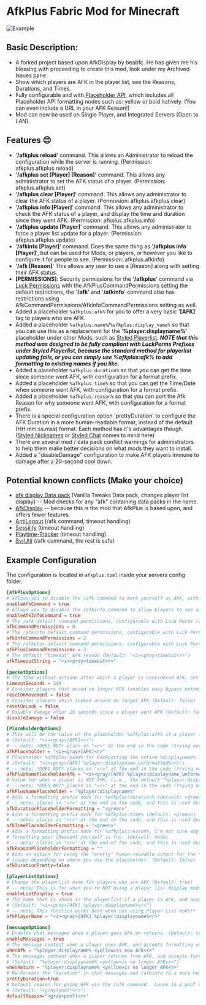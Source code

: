 # AfkPlus Fabric Mod for Minecraft

![Example](https://sakuraryoko.com/files/1260026/afkplus.jpg)

## Basic Description:
- A forked project based upon AfkDisplay by beabfc.  He has given me his blessing with proceeding to create this mod, look under my Archived Issues pane.
- Show which players are AFK in the player list, see the Reasons, Durations, and Times.
- Fully configurable and with [Placeholder API](https://placeholders.pb4.eu/user/general/), which includes all Placeholder API formatting nodes such as: yellow or bold natively. (You can even include a URL in your AFK Reason!)
- Mod can now be used on Single Player, and Integrated Servers (Open to LAN).

## Features :blush:
- '**/afkplus reload**' command.  This allows an Administrator to reload the configuration while the server is running. (Permission: afkplus.afkplus.reload)
- '**/afkplus set [Player] [Reason]**' command.  This allows any administrator to set the AFK status of a player. (Permission: afkplus.afkplus.set)
- '**/afkplus clear [Player]**' command.  This allows any administrator to clear the AFK status of a player. (Permission: afkplus.afkplus.clear)
- '**/afkplus info [Player]**' command.  This allows any administrator to check the AFK status of a player, and display the time and duration since they went AFK. (Permission: afkplus.afkplus.info)
- '**/afkplus update [Player]**' command.  This allows any administrator to force a player list update for a player. (Permission: afkplus.afkplus.update)
- '**/afkinfo [Player]**' command.  Does the same thing as '**/afkplus info [Player]**', but can be used for Mods, or players, or however you like to configure it for people to see. (Permission: afkplus.afkinfo)
- '**/afk [Reason]**' This allows any user to use a [Reason] along with setting their AFK status.
- **[PERMISSIONS]**: Security permissions for the '**/afkplus**' command via [Luck Permissions](https://luckperms.net/) with the AfkPlusCommandPermissions setting the default restrictions, the '**/afk**' and '**/afkinfo**' command also has restrictions using AfkCommandPermissions/AfkInfoCommandPermissions setting as well.
- Added a placeholder `%afkplus:afk%` for you to offer a very basic '**[AFK]**' tag to players who are AFK.
- Added a placeholder `%afkplus:name%`/`%afkplus:display_name%` so that you can use this as a replacement for the '**%player:displayname%**' placeholder under other Mods, such as [Styled Playerlist](https://modrinth.com/mod/styledplayerlist "Styled Playerlist").
***NOTE that this method was designed to be fully compliant with LuckPerms Prefixes under Styled Playerlist, because the standard method for playerlist updating fails, or you can simply use %afkplus:afk% to add formatting to existing names if you like.***
- Added a placeholder `%afkplus:duration%` so that you can get the time since someone went AFK, with configuration for a format prefix.
- Added a placeholder `%afkplus:time%` so that you can get the Time/Date when someone went AFK, with configuration for a format prefix.
- Added a placeholder `%afkplus:reason%` so that you can port the Afk Reason for why someone went AFK, with configuration for a format prefix.
- There is a special configuration option 'prettyDuration' to configure the AFK Duration in a more human-readable format, instead of the default (HH:mm:ss.mss) format.  Each method has it's advantages though. ([Styled Nicknames](https://modrinth.com/mod/styled-nicknames) or [Styled Chat](https://modrinth.com/mod/styled-chat) comes to mind here)
- There are several mod / data pack conflict warnings for administrators to help them make better decisions on what mods they want to install.
- Added a "disableDamage" configuration to make AFK players immune to damage after a 20-second cool down.

## Potential known conflicts (Make your choice)
- [afk display Data pack](https://vanillatweaks.net/picker/datapacks/) (Vanilla Tweaks Data pack, changes player list display) -- Mod checks for any "afk" containing data packs in the name.
- [AfkDisplay](https://modrinth.com/mod/afkdisplay) -- because this is the mod that AfkPlus is based upon, and offers fewer features.
- [AntiLogout](https://modrinth.com/mod/noexits) (/afk command, timeout handling)
- [Sessility](https://modrinth.com/mod/sessility) (timeout handling)
- [Playtime-Tracker](https://modrinth.com/mod/playtime-tracker) (timeout handling)
- [SvrUtil](https://modrinth.com/mod/svrutil) (/afk command, the rest is safe)

## Example Configuration
The configuration is located in `afkplus.toml` inside your servers config folder.

```toml
[AfkPlusOptions]
# Allows you to disable the /afk command to mark yourself as AFK, with an optional [Reason] (Default: true)
enableAfkCommand = true
# Allows you to disable the /afkinfo command to allow players to see someone's AFK status (Time, Duration, Reason). (Default: true)
enableAfkInfoCommand = true
# The /afk default command permissions, configurable with Luck Perms (afkplus.afk) node (Default: 0)
afkCommandPermissions = 0
# The /afkinfo default command permissions, configurable with Luck Perms (afkplus.afkinfo) node (Usually for Mods) (Default: 2)
afkInfoCommandPermissions = 2
# The /afkplus default command permissions, configurable with Luck Perms (afkplus.afkplus with .subcommands) node (Default: 3)
afkPlusCommandPermissions = 3
# The default "timeout" AFK reason (Default: "<i><gray>timeout<r>")
afkTimeoutString = "<i><gray>timeout<r>"

[packetOptions]
# The time without actions after which a player is considered AFK. Set to -1 to disable automatic AFK detection. (Default: 240)
timeoutSeconds = 240
# Consider players that moved no longer AFK (enables easy bypass methods like AFK pools) (Default: false)
resetOnMovement = false
# Consider players which looked around no longer AFK (Default: false)
resetOnLook = false
# Disable damage after 20 seconds since a player went AFK (Default: false)
disableDamage = false

[PlaceholderOptions]
# This will be the value of the placeholder %afkplus:afk% if a player is AFK, option accepts full formatting nodes
# (Default: "<i><gray>[AFK]<r>")
# -- note; *DOES NOT* place an "<r>" at the end in the code (trying not to modify its default behavior)
afkPlaceholder = "<i><gray>[AFK]<r>"
# Placeholder %afkplus:name% for backporting the entire %displayname% for use in other Mods, such as Styled Playerlist
# (Default: "<i><gray>[AFK] %player:displayname_unformatted%<r>")
# -- note; *DOES NOT* places an "<r>" at the end in the code (trying not to modify its default behavior)
afkPlusNamePlaceholderAfk = "<i><gray>[AFK] %player:displayname_unformatted%<r>"
# Value for when a player is NOT AFK, (i.e., the default "%player:displayname%")
# -- note; *DOES NOT* places an "<r>" at the end in the code (trying not to modify its default behavior)
afkPlusNamePlaceholder = "%player:displayname%"
# Adds a formatting prefix node for %afkplus:duration% (default: <green>)
# -- note; places an "<r>" at the end in the code, and this is used during /afkinfo
afkDurationPlaceholderFormatting = "<green>"
# Adds a formatting prefix node for %afkplus:time% (default: <green>)
# -- note; places an "<r>" at the end in the code, and this is used during /afkinfo
afkTimePlaceholderFormatting = "<green>"
# Adds a formatting prefix node for %afkplus:reason%, I'm not sure why someone might want this enabled, because
# formatting your [Reason] yourself is fun. (default: none)
# -- note; places an "<r>" at the end of the code, and this is used during /afkinfo
afkReasonPlaceholderFormatting = ""
# Adds an option for using the "pretty" human-readable output for the %duration% placeholder.  This might cause unexpected
# issues depending on where you use the placeholder. (Default: false)
afkDurationPretty=false

[playerListOptions]
# Change the playerlist name for players who are AFK (Default: true)
# -- note; This is for when you're NOT using a player list display mods.
enableListDisplay = true
# The name that is shown in the playerlist if a player is AFK, and accepts formatting nodes
# (Default: "<i><gray>[AFK] %player:displayname%<r>")
# -- note; This function works best when not using Player List mods!*
afkPlayerName = "<i><gray>[AFK] %player:displayname%<r>"

[messageOptions]
# Enables chat messages when a player goes AFk or returns. (Default: true)
enableMessages = true
# The message content when a player goes AFK, and accepts formatting nodes (Default: "%player:displayname% <yellow>is now AFK<r>")
whenAfk = "%player:displayname% <yellow>is now AFK<r>"
# The messages content when a player returns from AFK, and accepts formatting nodes.
# (Default: "%player:displayname% <yellow>is no longer AFK<r>")
whenReturn = "%player:displayname% <yellow>is no longer AFK<r>"
# Re-Formats the "duration" in chat messages and /afkinfo to a more human-readable format. (Default: true)
prettyDuration=true
# Default reason for going AFK via the /afk command.  Leave in a poof of smoke without having to give a reason.
# (Default: "<gray>poof!<r>")
defaultReason="<gray>poof!<r>"
```
